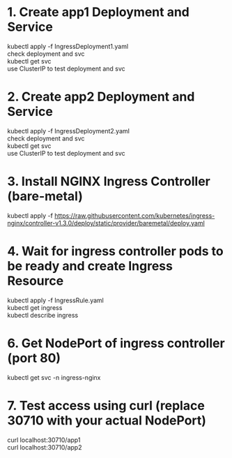 # 1. Create app1 Deployment and Service
kubectl apply -f IngressDeployment1.yaml\
check deployment and svc\
kubectl get svc\
use ClusterIP to test deployment and svc

# 2. Create app2 Deployment and Service
kubectl apply -f IngressDeployment2.yaml\
check deployment and svc\
kubectl get svc\
use ClusterIP to test deployment and svc

# 3. Install NGINX Ingress Controller (bare-metal)
kubectl apply -f https://raw.githubusercontent.com/kubernetes/ingress-nginx/controller-v1.3.0/deploy/static/provider/baremetal/deploy.yaml

# 4. Wait for ingress controller pods to be ready and create Ingress Resource
kubectl apply -f IngressRule.yaml\
kubectl get ingress\
kubectl describe ingress

# 6. Get NodePort of ingress controller (port 80)
kubectl get svc -n ingress-nginx

# 7. Test access using curl (replace 30710 with your actual NodePort)
curl localhost:30710/app1\
curl localhost:30710/app2
